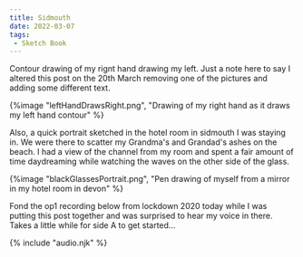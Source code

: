 ```yaml
---
title: Sidmouth
date: 2022-03-07
tags:
 - Sketch Book
---
```



Contour drawing of my rignt hand drawing my left. Just a note here to say I
altered this post on the 20th March removing one of the pictures and adding some
different text.

{%image "leftHandDrawsRight.png", "Drawing of my right hand as it draws my left hand contour" %}

Also, a quick portrait sketched in the hotel room in sidmouth I was staying in.
We were there to scatter my Grandma's and Grandad's ashes on the beach. I had a
view of the channel from my room and spent a fair amount of time daydreaming
while watching the waves on the other side of the glass.

{%image "blackGlassesPortrait.png", "Pen drawing of myself from a mirror in my hotel room in devon" %}

Fond the op1 recording below from lockdown 2020 today while I was putting this
post together and was surprised to hear my voice in there. Takes a little while
for side A to get started...

<audio id="song"><source src="{{ '/posts/assets/music/that.mp3' | url }}"/></audio>
<audio id="songB"><source src="{{ '/posts/assets/music/whatIsTheMatter.mp3' | url }}"/></audio>
{% include "audio.njk" %}


